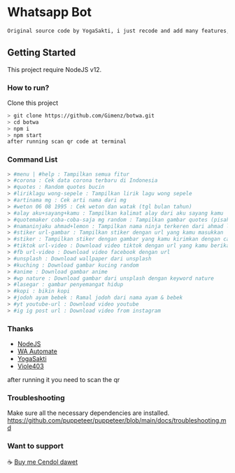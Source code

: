 # Whatsapp Bot

```bash
Original source code by YogaSakti, i just recode and add many features, Thanks to YogaSakti
```

## Getting Started

This project require NodeJS v12.

### How to run?
Clone this project

```bash
> git clone https://github.com/Gimenz/botwa.git
> cd botwa
> npm i
> npm start
after running scan qr code at terminal
```

### Command List

```bash
> #menu | #help : Tampilkan semua fitur
> #corona : Cek data corona terbaru di Indonesia
> #quotes : Random quotes bucin
> #liriklagu wong-sepele : Tampilkan lirik lagu wong sepele
> #artinama mg : Cek arti nama dari mg
> #weton 06 08 1995 : Cek weton dan watak (tgl bulan tahun)
> #alay aku+sayang+kamu : Tampilkan kalimat alay dari aku sayang kamu
> #quotemaker coba-coba-saja mg random : Tampilkan gambar quotes (pisahkan dengan -) dengan nama mg dan gambar tema random
> #namaninjaku ahmad+lemon : Tampilkan nama ninja terkeren dari ahmad lemon
> #stiker url-gambar : Tampilkan stiker dengan url yang kamu masukkan
> #stiker : Tampilkan stiker dengan gambar yang kamu kirimkan dengan caption #stiker
> #tiktok url-video : Download video tiktok dengan url yang kamu berikan
> #fb url-video : Download video facebook dengan url
> #unsplash : Download wallpaper dari unsplash
> #kuching : Download gambar kucing random
> #anime : Download gambar anime
> #wp nature : Download gambar dari unsplash dengan keyword nature
> #lasegar : gambar penyemangat hidup
> #kopi : bikin kopi
> #jodoh ayam bebek : Ramal jodoh dari nama ayam & bebek
> #yt youtube-url : Download video youtube
> #ig ig post url : Download video from instagram
```

### Thanks

* [NodeJS](https://nodejs.org/en/)
* [WA Automate](https://github.com/open-wa/)
* [YogaSakti](https://github.com/YogaSakti)
* [Viole403](https://github.com/Viole403)

after running it you need to scan the qr

### Troubleshooting
Make sure all the necessary dependencies are installed.
https://github.com/puppeteer/puppeteer/blob/main/docs/troubleshooting.md

### Want to support
:coffee: [Buy me Cendol dawet](https://trakteer.id/gimenz)
